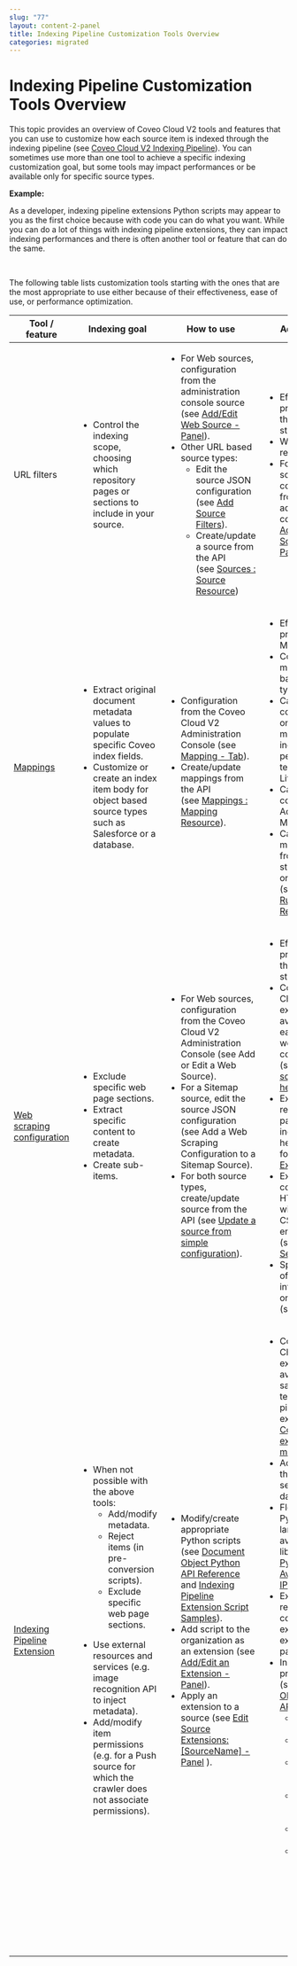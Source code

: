 ```yaml
---
slug: "77"
layout: content-2-panel
title: Indexing Pipeline Customization Tools Overview
categories: migrated
---
```


# Indexing Pipeline Customization Tools Overview

This topic provides an overview of Coveo Cloud V2 tools and features that you can use to customize how each source item is indexed through the indexing pipeline (see [Coveo Cloud V2 Indexing Pipeline](http://www.coveo.com/go?dest=cloudhelp&lcid=9&context=336)). You can sometimes use more than one tool to achieve a specific indexing customization goal, but some tools may impact performances or be available only for specific source types.  

**Example:**

As a developer, indexing pipeline extensions Python scripts may appear to you as the first choice because with code you can do what you want. While you can do a lot of things with indexing pipeline extensions, they can impact indexing performances and there is often another tool or feature that can do the same.

 

The following table lists customization tools starting with the ones that are the most appropriate to use either because of their effectiveness, ease of use, or performance optimization.  

<table>
<colgroup>
<col width="20%" />
<col width="20%" />
<col width="20%" />
<col width="20%" />
<col width="20%" />
</colgroup>
<thead>
<tr class="header">
<th>Tool / feature</th>
<th>Indexing goal</th>
<th>How to use</th>
<th>Advantages</th>
<th>Disadvantages</th>
</tr>
</thead>
<tbody>
<tr class="odd">
<td>URL filters</td>
<td><ul>
<li>Control the indexing scope, choosing which repository pages or sections to include in your source.</li>
</ul></td>
<td><ul>
<li>For Web sources, configuration from the administration console source (see <a href="http://www.coveo.com/go?dest=cloudhelp&amp;lcid=9&amp;context=276">Add/Edit Web Source - Panel</a>).</li>
<li>Other URL based source types:
<ul>
<li>Edit the source JSON configuration (see <a href="http://www.coveo.com/go?dest=cloudhelp&amp;lcid=9&amp;context=349#Add_Source_Filters">Add Source Filters</a>).</li>
<li>Create/update a source from the API (see <a href="https://platformdev.cloud.coveo.com/docs?api=Source#/Sources">Sources : Source Resource</a>)</li>
</ul></li>
</ul></td>
<td><ul>
<li>Efficiently processed by the Crawling stage.</li>
<li>Wildcard or regex flexibility.</li>
<li>For Web sources, easy configuration from the administration console (see <a href="http://www.coveo.com/go?dest=cloudhelp&amp;lcid=9&amp;context=276">Add/Edit a Web Source - Panel</a>).</li>
</ul></td>
<td><ul>
<li>Applicable only to URL based source types (e.g. Web and Sitemap).</li>
<li>For Sitemap sources, less easy configuration from the source JSON.</li>
</ul></td>
</tr>
<tr class="even">
<td><a href="http://www.coveo.com/go?dest=cloudhelp&amp;lcid=9&amp;context=284">Mappings</a></td>
<td><ul>
<li>Extract original document metadata values to populate specific Coveo index fields.</li>
<li>Customize or create an index item body for object based source types such as Salesforce or a database.</li>
</ul></td>
<td><ul>
<li>Configuration from the Coveo Cloud V2 Administration Console (see <a href="http://www.coveo.com/go?dest=cloudhelp&amp;lcid=9&amp;context=284">Mapping - Tab</a>).</li>
<li>Create/update mappings from the API (see <a href="https://platformdev.cloud.coveo.com/docs?api=Source#/Mappings">Mappings : Mapping Resource</a>).<br />
<br />
</li>
</ul></td>
<td><ul>
<li>Efficiently processed by Mapping stage.</li>
<li>Conditional mappings based on item type.</li>
<li>Can concatenate one or more metadata and include personalized text with the Literal option.</li>
<li>Can edit body content (see Add/Edit Body Mapping).</li>
<li>Can get metadata value from a specific stage with the origin suffix (see <a href="http://www.coveo.com/go?dest=cloudhelp&amp;lcid=9&amp;context=338">Mapping Rules Syntax Reference</a>).</li>
</ul></td>
<td><ul>
<li>Cannot programmatically process metadata values.</li>
</ul>
<p> </p></td>
</tr>
<tr class="odd">
<td><a href="http://www.coveo.com/go?dest=cloudhelp&amp;lcid=9&amp;context=277">Web scraping configuration</a></td>
<td><ul>
<li>Exclude specific web page sections.</li>
<li>Extract specific content to create metadata.</li>
<li>Create sub-items.</li>
</ul></td>
<td><ul>
<li>For Web sources, configuration from the Coveo Cloud V2 Administration Console (see Add or Edit a Web Source).</li>
<li>For a Sitemap source, edit the source JSON configuration (see Add a Web Scraping Configuration to a Sitemap Source).</li>
<li>For both source types, create/update source from the API (see <a href="https://platform.cloud.coveo.com/docs?api=Source#!/Sources/rest_organizations_paramId_sources_paramId_put">Update a source from simple configuration</a>).</li>
</ul></td>
<td><ul>
<li>Efficiently processed by the Crawling stage.</li>
<li>Coveo Labs Chrome extension available to easily create web scraping configurations (see <a href="https://github.com/coveo-labs/web-scraper-helper">web-scraper-helper</a>).</li>
<li>Exclusion of repeating web page parts from index (e.g.: header, sidebar, footer) (see <a href="http://www.coveo.com/go?dest=cloudhelp&amp;lcid=9&amp;context=277#Exclusion">Exclusion</a>).</li>
<li>Extraction of content from HTML elements with XPATH and CSS locators to enrich metadata (see <a href="http://www.coveo.com/go?dest=cloudhelp&amp;lcid=9&amp;context=277#Selectors">Selectors</a> ).</li>
<li>Splitting parts of a web page into more than on index items (see <a href="http://www.coveo.com/go?dest=cloudhelp&amp;lcid=9&amp;context=277#subitems">SubItems</a>).</li>
</ul></td>
<td><ul>
<li>Available only for Web and Sitemap sources.</li>
<li>Requires developers skills to create the JSON web scraping configuration and take full advantage of XPATH and CSS expressions.</li>
</ul></td>
</tr>
<tr class="even">
<td><a href="https://developers.coveo.com/x/sAAvAg">Indexing Pipeline Extension</a></td>
<td><ul>
<li>When not possible with the above tools:
<ul>
<li>Add/modify metadata.</li>
<li>Reject items (in pre-conversion scripts).</li>
<li>Exclude specific web page sections.</li>
</ul></li>
</ul>
<ul>
<li>Use external resources and services (e.g. image recognition API to inject metadata).</li>
<li>Add/modify item permissions (e.g. for a Push source for which the crawler does not associate permissions).</li>
</ul></td>
<td><ul>
<li>Modify/create appropriate Python scripts (see <a href="Document_Object_Python_API_Reference">Document Object Python API Reference</a> and <a href="Indexing_Pipeline_Extension_Script_Samples">Indexing Pipeline Extension Script Samples</a>).</li>
<li>Add script to the organization as an extension (see <a href="http://www.coveo.com/go?dest=cloudhelp&amp;lcid=9&amp;context=334">Add/Edit an Extension - Panel</a>).</li>
<li>Apply an extension to a source (see <a href="http://www.coveo.com/go?dest=cloudhelp&amp;lcid=9&amp;context=411">Edit Source Extensions: [SourceName] - Panel</a> ).</li>
</ul></td>
<td><ul>
<li>Coveo Labs Chrome extension available to get samples and test indexing pipeline extensions (see <a href="https://github.com/coveo-labs/pipeline-extension-manager/tree/master/misc/chrome_extension#coveo-extension-manager">Coveo extension manager</a>).</li>
<li>Accessibility to third party services and databases.</li>
<li>Flexibility of Python language and available libraries (see <a href="Python_Modules_Available_to_Indexing_Pipeline_Extensions">Python Modules Available to IPE</a>).</li>
<li>Extension code reuse with conditional execution and extension parameters.</li>
<li>Index item processing to (see <a href="Document_Object_Python_API_Reference">Document Object Python API Reference</a>):<br />

<ul>
<li>Manage metadata.</li>
<li>Manage permissions.</li>
<li>Manage security providers.</li>
<li>Manage data streams.</li>
<li>Retrieve the URI.</li>
<li>Set log messages (see Logging Messages from an Indexing Pipeline Extension).</li>
</ul></li>
</ul></td>
<td><ul>
<li>Requires developer skills to create the Python scripts.</li>
<li>Extension execution for each index item affect indexing performances.</li>
<li>Limit of 10 indexing pipeline extensions per organization.</li>
<li>Extension script execution limited to 5 seconds.</li>
</ul></td>
</tr>
</tbody>
</table>


